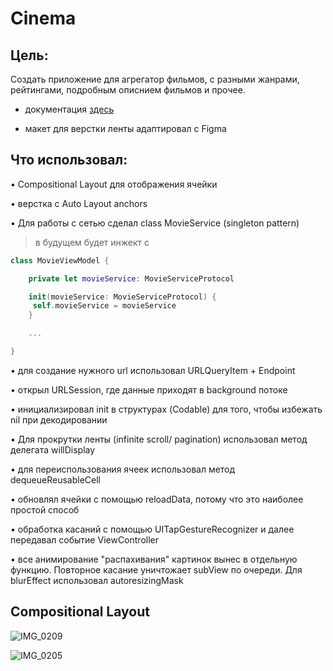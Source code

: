 # Cinema

## Цель: 

Создать приложение для агрегатор фильмов, с разными жанрами, рейтингами, подробным описнием фильмов и прочее.

- документация [здесь](https://www.themoviedb.org/documentation/api)

- макет для верстки ленты адаптировал с Figma

## Что использовал:
• Compositional Layout для отображения ячейки

• верстка с Auto Layout anchors

• Для работы с сетью сделал class MovieService (singleton pattern)

> в будущем будет инжект с 
```swift
class MovieViewModel {

    private let movieService: MovieServiceProtocol

    init(movieService: MovieServiceProtocol) {
     self.movieService = movieService
    }

    ...

}
```

• для создание нужного url использовал URLQueryItem + Endpoint

• открыл URLSession, где данные приходят в background потоке
 
• инициализировал init в структурах (Codable) для того, чтобы избежать nil при декодировании 

• Для прокрутки ленты (infinite scroll/ pagination) использовал метод делегата willDisplay
 
• для переиспользования ячеек использовал метод dequeueReusableCell
  
• обновлял ячейки с помощью reloadData, потому что это наиболее простой способ
 
• обработка касаний с помощью UITapGestureRecognizer и далее передавал событие ViewController
 
• все анимирование "распахивания" картинок вынес в отдельную функцию. Повторное касание уничтожает subView по очереди. Для blurEffect использовал autoresizingMask

## Compositional Layout
  
![IMG_0209](https://user-images.githubusercontent.com/64494962/137786642-510603a9-833d-466b-8453-1e772b1d9d03.gif)

  
![IMG_0205](https://user-images.githubusercontent.com/64494962/137786719-600161b0-2350-481e-97be-f9049708086f.PNG)
